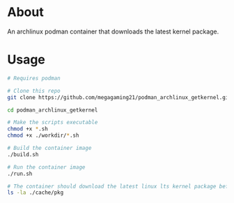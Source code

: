 # About
An archlinux podman container that downloads the latest kernel package.

# Usage
```bash
# Requires podman

# Clone this repo
git clone https://github.com/megagaming21/podman_archlinux_getkernel.git

cd podman_archlinux_getkernel

# Make the scripts executable
chmod +x *.sh
chmod +x ./workdir/*.sh

# Build the container image
./build.sh

# Run the container image
./run.sh

# The container should download the latest linux lts kernel package before exiting
ls -la ./cache/pkg
```
